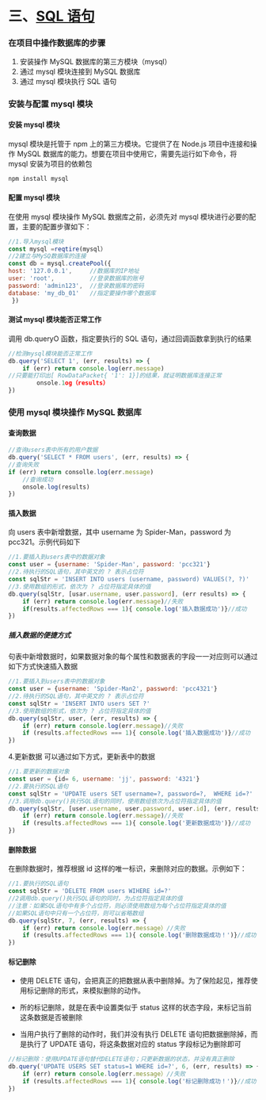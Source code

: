 # 三、[SQL 语句](../sql/sql01.md)



### 在项目中操作数据库的步骤

1. 安装操作 MySQL 数据库的第三方模块（mysql）
2. 通过 mysql 模块连接到 MySQL 数据库
3. 通过 mysql 模块执行 SQL 语句

### 安装与配置 mysql 模块

#### 安装 mysql 模块

mysql 模块是托管于 npm 上的第三方模块。它提供了在 Node.js 项目中连接和操作 MySQL 数据库的能力。想要在项目中使用它，需要先运行如下命令，将 mysql 安装为项目的依赖包

```sh
npm install mysql
```

#### 配置 mysql 模块

在使用 mysql 模块操作 MySQL 数据库之前，必须先对 mysql 模块进行必要的配置，主要的配置步骤如下：

```js
//1.导入mysql模块
const mysql =reqtire(mysql）
//2建立与MySQ数据库的连接
const db = mysql.createPool({
host: '127.0.0.1',     //数据库的IP地址
user: 'root',          //登录数据库的账号
password: 'admin123',  //登录数据库的密码
database: 'my_db_01'   //指定要操作哪个数据库
 })
```

#### 测试 mysql 模块能否正常工作

调用 db.queryO 函数，指定要执行的 SQL 语句，通过回调函数拿到执行的结果

```js
//检测mysql模块能否正常工作
db.query('SELECT 1', (err, results) => {
    if (err) return console.log(err.message)
//只要能打印出[ RowDataPacket{ '1': 1}]的结果，就证明数据库连接正常
    	onsole.1og（results）
})
```

### 使用 mysql 模块操作 MySQL 数据库

#### 查询数据

```js
//查询users表中所有的用户数据
db.query('SELECT * FROM users', (err, results) => {
//查询失败
if (err) return consolle.log(err.message)
	//查询成功
	onsole.log(results)
})
```

#### 插入数据

向 users 表中新增数据，其中 username 为 Spider-Man，password 为 pcc321。示例代码如下

```js
//1.要插入到users表中的数据对象
const user = {username: 'Spider-Man', password: 'pcc321'}
//2.待执行的SQL语句，其中英文的 ? 表示占位符
const sqlStr = 'INSERT INTO users (username, password) VALUES(?, ?)'
//3.使用数组的形式，依次为 ? 占位符指定具体的值
db.query(sqlStr, [usar.username, user.password], (err results) => {   
	if (err) return console.log(err.message)//失败
	if(results.affectedRows === 1){ console.log('插入数据成功')}//成功
})
```

##### 插入数据的便捷方式

句表中新增数据时，如果数据对象的每个属性和数据表的字段一一对应则可以通过如下方式快速插入数据

```js
//1.要插入到users表中的数据对象
const user = {username: 'Spider-Man2', password: 'pcc4321'}
//2.待执行的SQL语句，其中英文的 ? 表示占位符
const sqlStr = 'INSERT INTO users SET ?'
//3.使用数组的形式，依次为 ? 占位符指定具体的值
db.query(sqlStr, user, (err, results) => {   
	if (err) return console.log(err.message)//失败
	if (results.affectedRows === 1){ console.log('插入数据成功')}//成功
})
```

4.更新数据
可以通过如下方式，更新表中的数据

```js
//1.要更新的数据对象
const user = {id= 6, username: 'jj', password: '4321'}
//2.要执行的SQL语句
const sqlStr = 'UPDATE users SET username=?, password=?,  WHERE id=?'
//3.调用db.query()执行SQL语句的同时，使用数组依次为占位符指定具体的值
db.query(sqlStr, [user.username, user.password, user.id], (err, results) => {   
	if (err) return console.log(err.message)//失败
	if (results.affectedRows === 1){ console.log('更新数据成功')}//成功
})
```

#### 删除数据

在删除数据时，推荐根据 id 这样的唯一标识，来删除对应的数据。示例如下：

```js
//1.要执行的SQL语句
const sqlStr = 'DELETE FROM users WIHERE id=?'
//2调用db.query()执行SQL语句的同时，为占位符指定具体的值
//注意：如果SQL语句中有多个占位符，则必须使用数组为每个占位符指定具体的值
//如果SQL语句中只有一个占位符，则可以省略数组
db.query(sqlStr, 7, (err, results) => {
	if (err) return console.log(err.message）//失败
	if (results.affectedRows === 1){ console.log('删除数据成功！')}//成功
})
```

#### 标记删除

- 使用 DELETE 语句，会把真正的把数据从表中删除掉。为了保险起见，推荐使用标记删除的形式，来模拟删除的动作。

- 所的标记删除，就是在表中设置类似于 status 这样的状态字段，来标记当前这条数据是否被删除

- 当用户执行了删除的动作时，我们并没有执行 DELETE 语句把数据删除掉，而是执行了 UPDATE 语句，将这条数据对应的 status 字段标记为删除即可

```js
//标记删除：使用UPDATE语句替代DELETE语句；只更新数据的状态，并没有真正删除
db.query('UPDATE USERS SET status=1 WHERE id=?', 6, (err, results) => {
	if (err) return console.log(err.message）//失败
	if (results.affectedRows === 1){ console.log('标记删除成功！')}//成功
})
```

